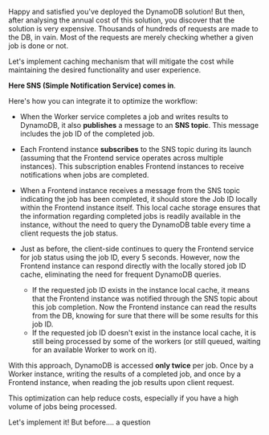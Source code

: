 
Happy and satisfied you've deployed the DynamoDB solution! But then, after analysing the annual cost of this solution, you discover that the solution is very expensive.
Thousands of hundreds of requests are made to the DB, in vain. Most of the requests are merely checking whether a given job is done or not.

Let's implement caching mechanism that will mitigate the cost while maintaining the desired functionality and user experience.

**Here SNS (Simple Notification Service) comes in**.

Here's how you can integrate it to optimize the workflow:

- When the Worker service completes a job and writes results to DynamoDB, it also **publishes** a message to an **SNS topic**. This message includes the job ID of the completed job.

- Each Frontend instance **subscribes** to the SNS topic during its launch (assuming that the Frontend service operates across multiple instances). 
  This subscription enables Frontend instances to receive notifications when jobs are completed.

- When a Frontend instance receives a message from the SNS topic indicating the job has been completed, it should store the Job ID locally within the Frontend instance itself. 
  This local cache storage ensures that the information regarding completed jobs is readily available in the instance, without the need to query the DynamoDB table every time a client requests the job status. 

- Just as before, the client-side continues to query the Frontend service for job status using the job ID, every 5 seconds.
  However, now the Frontend instance can respond directly with the locally stored job ID cache, eliminating the need for frequent DynamoDB queries.
  - If the requested job ID exists in the instance local cache, it means that the Frontend instance was notified through the SNS topic about this job completion. Now the Frontend instance can read the results from the DB, knowing for sure that there will be some results for this job ID. 
  - If the requested job ID doesn't exist in the instance local cache, it is still being processed by some of the workers (or still queued, waiting for an available Worker to work on it).

With this approach, DynamoDB is accessed **only twice** per job. Once by a Worker instance, writing the results of a completed job, and once by a Frontend instance, when reading the job results upon client request. 

This optimization can help reduce costs, especially if you have a high volume of jobs being processed.

Let's implement it! But before.... a question
